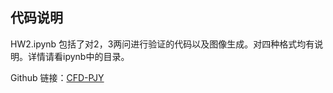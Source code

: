 ## 代码说明

HW2.ipynb 包括了对2，3两问进行验证的代码以及图像生成。对四种格式均有说明。详情请看ipynb中的目录。

Github 链接：[CFD-PJY](https://github.com/jiayi-pan20/CFD-PJY)
